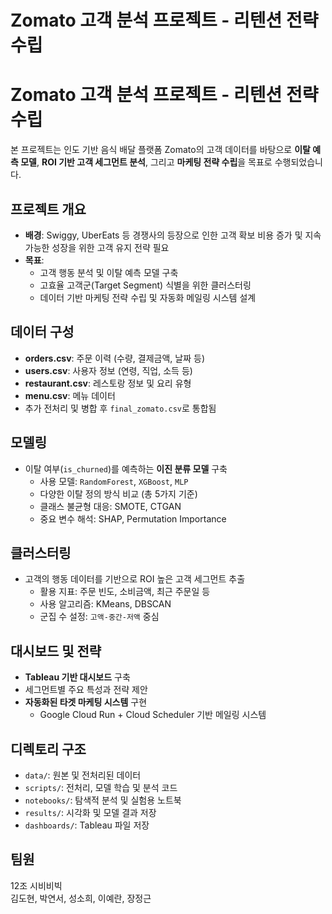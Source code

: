 # Zomato 고객 분석 프로젝트 - 리텐션 전략 수립 
# Zomato 고객 분석 프로젝트 - 리텐션 전략 수립

본 프로젝트는 인도 기반 음식 배달 플랫폼 Zomato의 고객 데이터를 바탕으로 **이탈 예측 모델**, **ROI 기반 고객 세그먼트 분석**, 그리고 **마케팅 전략 수립**을 목표로 수행되었습니다.

##  프로젝트 개요

- **배경**: Swiggy, UberEats 등 경쟁사의 등장으로 인한 고객 확보 비용 증가 및 지속 가능한 성장을 위한 고객 유지 전략 필요
- **목표**:
  - 고객 행동 분석 및 이탈 예측 모델 구축
  - 고효율 고객군(Target Segment) 식별을 위한 클러스터링
  - 데이터 기반 마케팅 전략 수립 및 자동화 메일링 시스템 설계

##  데이터 구성

- **orders.csv**: 주문 이력 (수량, 결제금액, 날짜 등)
- **users.csv**: 사용자 정보 (연령, 직업, 소득 등)
- **restaurant.csv**: 레스토랑 정보 및 요리 유형
- **menu.csv**: 메뉴 데이터
- 추가 전처리 및 병합 후 `final_zomato.csv`로 통합됨

##  모델링

- 이탈 여부(`is_churned`)를 예측하는 **이진 분류 모델** 구축
  - 사용 모델: `RandomForest`, `XGBoost`, `MLP`
  - 다양한 이탈 정의 방식 비교 (총 5가지 기준)
  - 클래스 불균형 대응: SMOTE, CTGAN
  - 중요 변수 해석: SHAP, Permutation Importance

##  클러스터링

- 고객의 행동 데이터를 기반으로 ROI 높은 고객 세그먼트 추출
  - 활용 지표: 주문 빈도, 소비금액, 최근 주문일 등
  - 사용 알고리즘: KMeans, DBSCAN
  - 군집 수 설정: `고액-중간-저액` 중심

##  대시보드 및 전략

- **Tableau 기반 대시보드** 구축
- 세그먼트별 주요 특성과 전략 제안
- **자동화된 타겟 마케팅 시스템** 구현
  - Google Cloud Run + Cloud Scheduler 기반 메일링 시스템

##  디렉토리 구조

- `data/`: 원본 및 전처리된 데이터
- `scripts/`: 전처리, 모델 학습 및 분석 코드
- `notebooks/`: 탐색적 분석 및 실험용 노트북
- `results/`: 시각화 및 모델 결과 저장
- `dashboards/`: Tableau 파일 저장

##  팀원

12조 시비비빅  
김도현, 박연서, 성소희, 이예란, 장정근
